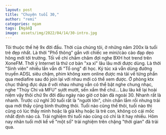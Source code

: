 ```yaml
---
layout: post
title: "Chuyện tuổi 30,"
author: "remi"
categories: ngam
tags: [Ngẫm]
image: assets/img/2022/04/14/30-intro.jpg
---
```


Tôi thuộc thế hệ 9x đời đầu. Thời của chúng tôi, ở những năm 200x là tuổi trẻ đẹp nhất. Là thời "Phổ thông" gắn với chiếc xe mini/cào cào đạp dẹo hông mới tới trường. Tối về chỉ chăm chăm đợi nghe BXH hot trend trên XoneFM. Thới ý Internet là thứ cơ bản "xa xỉ" lâu lâu mới được dùng. Là thời "Sinh viên" nhiều lần vẫn đi "Tổ ong" đi học. Ký túc xá vẫn dùng đường truyền ADSL siêu chậm, phim không xem online được mà tải về từng phần qua mediafire sau đó join lại với nhau mới có thể xem được. Ở phòng ktx chục thằng đực dựa ở với nhau nhưng vẫn có thể bật nghe chung nhạc, nghe "Thùy Chi và MFU" sướt mướt, sến xẩm thế chứ... Lâu lâu kể lại hoài niệm vậy thôi chứ 9x đời đầu ngày nào giờ cơ bản đã ngoài 30. Nhanh rất là nhanh. Trước cứ nghĩ 30 tuổi rất là "người lớn", chín chắn lắm rồi nhưng trải qua mới thấy cũng bình thường thôi. Tuổi nào cũng thế thôi, tuổi nào thì cũng có lúc thấy mình hoặc là già khụ hoặc là trẻ con, không có cái mốc nhất định nào cả. Trải nghiệm thì tuổi nào cũng có chỉ là ít hay nhiều. Hôm nay nhân tuổi mới kể về "một số" trải nghiệm trên chặng "thời gian" đã trải qua.    